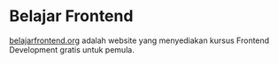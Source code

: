 # Belajar Frontend

[belajarfrontend.org](https://belajarfrontend.org) adalah website yang menyediakan
kursus Frontend Development gratis untuk pemula.
